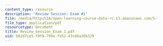 ```yaml
---
content_type: resource
description: 'Review Session: Exam #1'
file: /media/https%3A/open-learning-course-data-rc.s3.amazonaws.com/5-12-organic-chemistry-i-spring-2003/662d7ce5f0f9799efa5243cd8a30b329_Review_Session_Exam_1.pdf
file_type: application/pdf
resourcetype: Document
title: Review_Session_Exam_1.pdf
uid: 662d7ce5-f0f9-799e-fa52-43cd8a30b329
---
```

